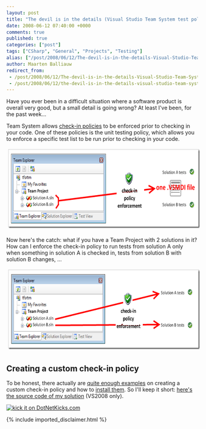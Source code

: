 ```yaml
---
layout: post
title: "The devil is in the details (Visual Studio Team System test policy)"
date: 2008-06-12 07:40:00 +0000
comments: true
published: true
categories: ["post"]
tags: ["CSharp", "General", "Projects", "Testing"]
alias: ["/post/2008/06/12/The-devil-is-in-the-details-Visual-Studio-Team-System-test-policy.aspx", "/post/2008/06/12/the-devil-is-in-the-details-visual-studio-team-system-test-policy.aspx"]
author: Maarten Balliauw
redirect_from:
 - /post/2008/06/12/The-devil-is-in-the-details-Visual-Studio-Team-System-test-policy.aspx
 - /post/2008/06/12/the-devil-is-in-the-details-visual-studio-team-system-test-policy.aspx
---
```

<p>
Have you ever been in a difficult situation where a software product is overall very good, but a small detail is going wrong? At least I&#39;ve been, for the past week... 
</p>
<p>
Team System allows <a href="http://msdn.microsoft.com/en-us/library/ms181281.aspx" target="_blank">check-in policies</a> to be enforced prior to checking in your code. One of these policies is the unit testing policy, which allows you to enforce a specific test list to be run prior to checking in your code. 
</p>
<p align="center">
<img style="margin: 5px; border: 0px" src="/images/WindowsLiveWriter/ThedevilisinthedetailsVisualStudioTeamSy_C38A/image_3c55e5ef-6527-4cad-8c19-b070cd78c47a.png" border="0" alt="How it is..." width="682" height="208" /> 
</p>
<p>
Now here&#39;s the catch: what if you have a Team Project with 2 solutions in it? How can I enforce the check-in policy to run tests from solution A only when something in solution A is checked in, tests from solution B with solution B changes, ... 
</p>
<p align="center">
<img style="margin: 5px; border: 0px" src="/images/WindowsLiveWriter/ThedevilisinthedetailsVisualStudioTeamSy_C38A/image_45518e4f-311c-4713-86b7-fbe333aee0dd.png" border="0" alt="How it should be..." width="690" height="210" /> 
</p>
<h2>Creating a custom check-in policy</h2>
<p>
To be honest, there actually are <a href="http://msdn.microsoft.com/en-us/library/bb668980.aspx" target="_blank">quite enough examples</a> on creating a custom check-in policy and how to <a href="http://www.dotnetcurry.com/ShowArticle.aspx?ID=159" target="_blank">install them</a>. So I&#39;ll keep it short: <a href="http://examples.maartenballiauw.be/TestingPolicy/MaartenBalliauw.CheckInPolicies.zip" target="_blank">here&#39;s the source code of my solution</a> (VS2008 only). 
</p>
<p>
<a href="http://www.dotnetkicks.com/kick/?url=/post/2008/06/The-devil-is-in-the-details-Visual-Studio-Team-System-test-policy.aspx&amp;title=The devil is in the details (Visual Studio Team System test policy)"><img src="http://www.dotnetkicks.com/Services/Images/KickItImageGenerator.ashx?url=/post/2008/06/The-devil-is-in-the-details-Visual-Studio-Team-System-test-policy.aspx" border="0" alt="kick it on DotNetKicks.com" width="82" height="18" /> </a>
</p>


{% include imported_disclaimer.html %}

